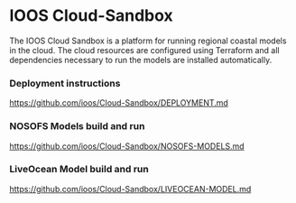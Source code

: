 # IOOS Cloud-Sandbox

The IOOS Cloud Sandbox is a platform for running regional coastal models in the cloud. The cloud resources are configured using Terraform and all dependencies necessary to run the models are installed automatically.

### Deployment instructions
https://github.com/ioos/Cloud-Sandbox/DEPLOYMENT.md

### NOSOFS Models build and run
https://github.com/ioos/Cloud-Sandbox/NOSOFS-MODELS.md

### LiveOcean Model build and run
https://github.com/ioos/Cloud-Sandbox/LIVEOCEAN-MODEL.md
